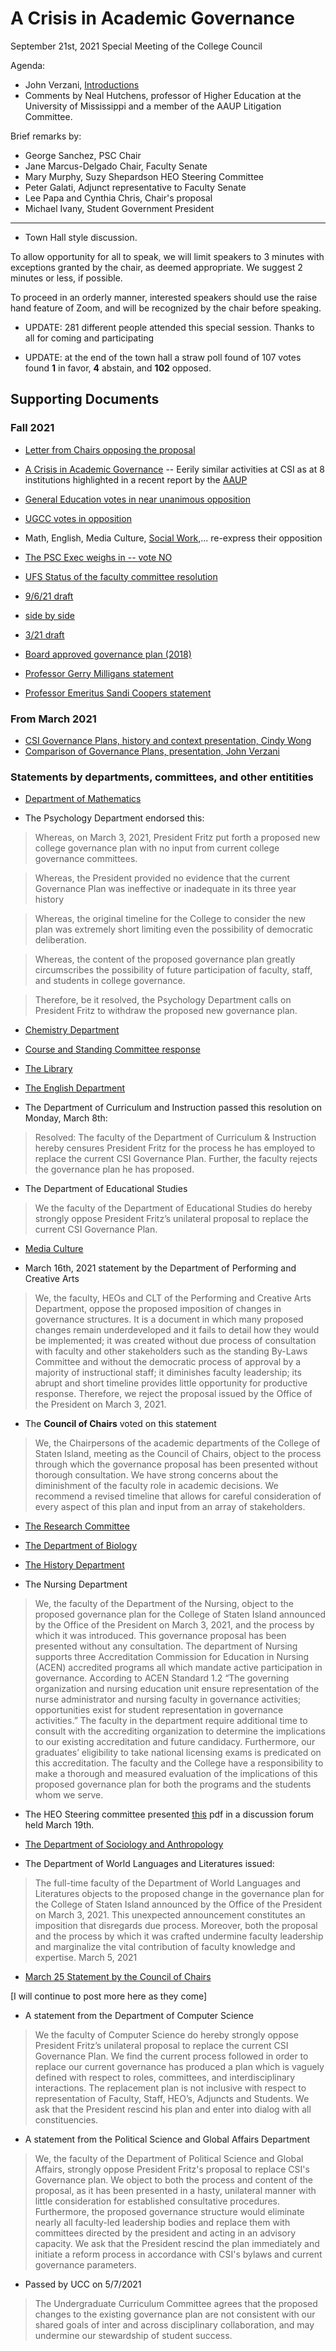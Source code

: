 # A Crisis in Academic Governance

September 21st, 2021 Special Meeting of the College Council


Agenda:

* John Verzani, [Introductions](/GovernanceCrisis/presentation.pptx)
* Comments by Neal Hutchens, professor of Higher Education at the University of Mississippi and a member of the AAUP Litigation Committee.

Brief remarks by:

* George Sanchez, PSC Chair
* Jane Marcus-Delgado Chair, Faculty Senate
* Mary Murphy, Suzy Shepardson HEO Steering Committee
* Peter Galati, Adjunct representative to Faculty Senate
* Lee Papa and Cynthia Chris, Chair's proposal
* Michael Ivany, Student Government President

----

* Town Hall style discussion.


To allow opportunity for all to speak, we will limit speakers to 3
minutes with exceptions granted by the chair, as deemed
appropriate. We suggest 2 minutes or less, if possible.

To proceed  in an orderly  manner, interested speakers should  use the
raise hand feature of Zoom, and will be recognized by the chair before
speaking.

* UPDATE: 281 different people attended this special session. Thanks to all for coming and participating

* UPDATE: at the end of the town hall a straw poll found of 107 votes found **1** in favor, **4** abstain, and **102** opposed.

## Supporting Documents

### Fall 2021

* [Letter from Chairs opposing the proposal](/GovernanceCrisis/DepartmentChairsStatementonProposedGovernancePlanSept21_2021.docx)

* [A Crisis in Academic Governance](/GovernanceCrisis/aaup.docx) -- Eerily similar activities at CSI as at 8 institutions highlighted in a recent report by the [AAUP](https://www.aaup.org/report/covid-19-and-academic-governance)
* [General Education votes in near unanimous opposition](/GovernanceCrisis/)
* [UGCC votes in opposition](/CCFS/GovernanceCrisis/)
* Math, English, Media Culture, [Social Work](/GovernanceCrisis/SocialWorkAffirmation),... re-express their opposition
* [The PSC Exec weighs in -- vote NO](/GovernanceCrisis/psc)
* [UFS Status of the faculty committee resolution](/GovernanceCrisis/StatusoftheFaculty_ResolutionforCSI.docx)
* [9/6/21 draft](/GovernanceCrisis/draft-9.6.21.pdf)
* [side by side](/GovernanceCrisis/Sidebysidecomparisonof4.2021draft.pdf)
* [3/21 draft](/GovernanceCrisis/CSI-proposed-plan-3-3-2021.pdf)
* [Board approved governance plan (2018)](/GovernanceCrisis/current-governance-5-9-2018.pdf)

* [Professor Gerry Milligans statement](/GovernanceCrisis/gerry-milligan)
* [Professor Emeritus Sandi Coopers statement](/GovernanceCrisis/sandi-cooper)

### From March 2021

* [CSI Governance Plans, history and context presentation, Cindy Wong](/CCFS/Mar-SpecialMeeting/history-governance.pptx)
* [Comparison of Governance Plans, presentation, John Verzani](/CCFS/Mar-SpecialMeeting/Proposed-changes.pptx)


### Statements by departments, committees, and other entitities



* [Department of Mathematics](/CCFS/Mar-SpecialMeeting/math-3-2-2021.docx)

* The Psychology Department endorsed this:

> Whereas, on March 3, 2021, President Fritz put forth a proposed new college governance plan with no input from current college governance committees.

> Whereas, the President provided no evidence that the current Governance Plan was ineffective or inadequate in its three year history

> Whereas, the original timeline for the College to consider the new plan was extremely short limiting even the possibility of democratic deliberation.

> Whereas, the content of the proposed governance plan greatly circumscribes the possibility of future participation of faculty, staff, and students in college governance.

> Therefore, be it resolved, the Psychology Department calls on President Fritz to withdraw the proposed new governance plan.

* [Chemistry Department](/CCFS/Mar-SpecialMeeting/chemistry-3-9-2021.docx)

* [Course and Standing Committee response](/CCFS/Mar-SpecialMeeting/course-standing.docx)

* [The Library](/CCFS/Mar-SpecialMeeting/library.docx)

* [The English Department](/CCFS/Mar-SpecialMeeting/english.docx)

* The Department of Curriculum and Instruction passed this resolution on Monday, March 8th:

> Resolved: The faculty of the Department of Curriculum & Instruction hereby censures President Fritz for the process he has employed to replace the current CSI Governance Plan. Further, the faculty rejects the governance plan he has proposed.

* The Department of Educational Studies

> We the faculty of the Department of Educational Studies do hereby strongly oppose President Fritz’s unilateral proposal to replace the current CSI Governance Plan.


* [Media Culture](/CCFS/Mar-SpecialMeeting/Media-Culture-statement.pdf)

* March 16th, 2021 statement by the Department of Performing and Creative Arts

> We, the faculty, HEOs and CLT of the Performing and Creative Arts Department, oppose the proposed imposition of changes in governance structures. It is a document in which many proposed changes remain underdeveloped and it fails to detail how they would be implemented; it was created without due process of consultation with faculty and other stakeholders such as the standing By-Laws Committee and without the democratic process of approval by a majority of instructional staff; it diminishes faculty leadership; its abrupt and short timeline provides little opportunity for productive response. Therefore, we reject the proposal issued by the Office of the President on March 3, 2021.


* The **Council of Chairs** voted on this statement

> We, the Chairpersons of the academic departments of the College of Staten Island, meeting as the Council of Chairs, object to the process through which the governance proposal has been presented without thorough consultation. We have strong concerns about the diminishment of the faculty role in academic decisions. We recommend a revised timeline that allows for careful consideration of every aspect of this plan and input from an array of stakeholders.

* [The Research Committee](/CCFS/Mar-SpecialMeeting/RC_Statement_to_Board_5-15-2021.pdf)

* [The Department of Biology](/CCFS/Mar-SpecialMeeting/bio-statement.pdf)

* [The History Department](/CCFS/Mar-SpecialMeeting/history.docx)

* The Nursing Department

> We, the faculty of the Department of the Nursing, object to the proposed governance plan for the College of Staten Island announced by the Office of the President on March 3, 2021, and the process by which it was introduced. This governance proposal has been presented without any consultation. The department of Nursing supports three Accreditation Commission for Education in Nursing (ACEN) accredited programs all which mandate active participation in governance.  According to ACEN Standard 1.2 “The governing organization and nursing education unit ensure representation of the nurse administrator and nursing faculty in governance activities; opportunities exist for student representation in governance activities.”  The faculty in the department require additional time to consult with the accrediting organization to determine the implications to our existing accreditation and future candidacy. Furthermore, our graduates’ eligibility to take national licensing exams is predicated on this accreditation. The faculty and the College have a responsibility to make a thorough and measured evaluation of the implications of this proposed governance plan for both the programs and the students whom we serve.

* The HEO Steering committee presented [this](/CCFS/Mar-SpecialMeeting/proposed-governance-changes-heos-march-2021.pdf) pdf in a discussion forum held March 19th.

* [The Department of Sociology and Anthropology](/CCFS/Mar-SpecialMeeting/soc-ant-resolution.docx)

* The Department of World Languages and Literatures issued:

> The full-time faculty of the Department of World Languages and Literatures objects to the proposed change in the governance plan for the College of Staten Island announced by the Office of the President on March 3, 2021. This unexpected announcement constitutes an imposition that disregards due process. Moreover, both the proposal and the process by which it was crafted undermine faculty leadership and marginalize the vital contribution of faculty knowledge and expertise. March 5, 2021

* [March 25 Statement by the Council of Chairs](/CCFS/Mar-SpecialMeeting/Council-Chairs-3-25-2021.docx)

[I will continue to post more here as they come]

* A statement from the Department of Computer Science


> We the faculty of Computer Science do hereby strongly oppose President Fritz’s unilateral proposal to replace the current CSI Governance Plan.  We find the current process followed in order to replace our current governance has produced a plan which is vaguely defined with respect to roles, committees, and interdisciplinary interactions.  The replacement plan is not inclusive with respect to representation of Faculty, Staff, HEO’s, Adjuncts and Students.  We ask that the President rescind his plan and enter into dialog with all constituencies.

* A statement from the Political Science and Global Affairs Department

> We, the faculty of the Department of Political Science and Global Affairs, strongly oppose President Fritz's proposal to replace CSI's Governance plan. We object to both the process and content of the proposal, as it has been presented in a hasty, unilateral manner with little consideration for established consultative procedures. Furthermore, the proposed governance structure would eliminate nearly all faculty-led leadership bodies and replace them with committees directed by the president and acting in an advisory capacity. We ask that the President rescind the plan immediately and initiate a reform process in accordance with CSI's bylaws and current governance parameters.

* Passed by UCC on 5/7/2021

> The Undergraduate Curriculum Committee agrees that the proposed changes to the existing governance plan are not consistent with our shared goals of inter and across disciplinary collaboration, and may undermine our stewardship of student success​.

